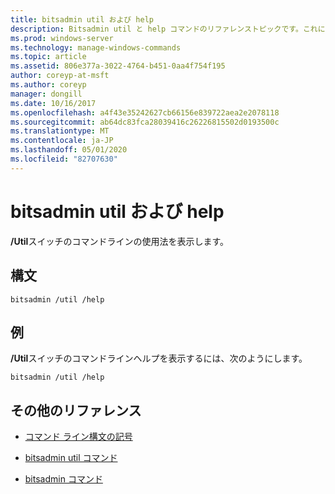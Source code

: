 ```yaml
---
title: bitsadmin util および help
description: Bitsadmin util と help コマンドのリファレンストピックです。これにより、/util スイッチのコマンドラインの使用法が表示されます。
ms.prod: windows-server
ms.technology: manage-windows-commands
ms.topic: article
ms.assetid: 806e377a-3022-4764-b451-0aa4f754f195
author: coreyp-at-msft
ms.author: coreyp
manager: dongill
ms.date: 10/16/2017
ms.openlocfilehash: a4f43e35242627cb66156e839722aea2e2078118
ms.sourcegitcommit: ab64dc83fca28039416c26226815502d0193500c
ms.translationtype: MT
ms.contentlocale: ja-JP
ms.lasthandoff: 05/01/2020
ms.locfileid: "82707630"
---
```

# <a name="bitsadmin-util-and-help"></a>bitsadmin util および help

**/Util**スイッチのコマンドラインの使用法を表示します。

## <a name="syntax"></a>構文

```
bitsadmin /util /help
```

## <a name="examples"></a>例

**/Util**スイッチのコマンドラインヘルプを表示するには、次のようにします。

```
bitsadmin /util /help
```

## <a name="additional-references"></a>その他のリファレンス

- [コマンド ライン構文の記号](command-line-syntax-key.md)

- [bitsadmin util コマンド](bitsadmin-util.md)

- [bitsadmin コマンド](bitsadmin.md)
